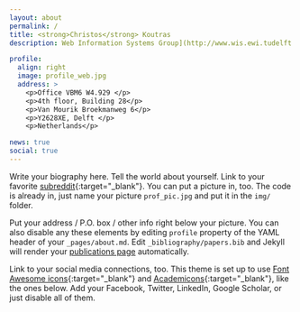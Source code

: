 ```yaml
---
layout: about
permalink: /
title: <strong>Christos</strong> Koutras
description: Web Information Systems Group](http://www.wis.ewi.tudelft.nl/), Department of Software Technology, Faculty of Electrical Engineering, Mathematics and Computer Science, TU Delft

profile:
  align: right
  image: profile_web.jpg
  address: >
    <p>Office VBM6 W4.929 </p>
    <p>4th floor, Building 28</p>
    <p>Van Mourik Broekmanweg 6</p>
    <p>Y2628XE, Delft </p>
    <p>Netherlands</p>

news: true
social: true
---
```


Write your biography here. Tell the world about yourself. Link to your favorite [subreddit](http://reddit.com){:target="\_blank"}. You can put a picture in, too. The code is already in, just name your picture `prof_pic.jpg` and put it in the `img/` folder.

Put your address / P.O. box / other info right below your picture. You can also disable any these elements by editing `profile` property of the YAML header of your `_pages/about.md`. Edit `_bibliography/papers.bib` and Jekyll will render your [publications page](/al-folio/publications/) automatically.

Link to your social media connections, too. This theme is set up to use [Font Awesome icons](http://fortawesome.github.io/Font-Awesome/){:target="\_blank"} and [Academicons](https://jpswalsh.github.io/academicons/){:target="\_blank"}, like the ones below. Add your Facebook, Twitter, LinkedIn, Google Scholar, or just disable all of them.
